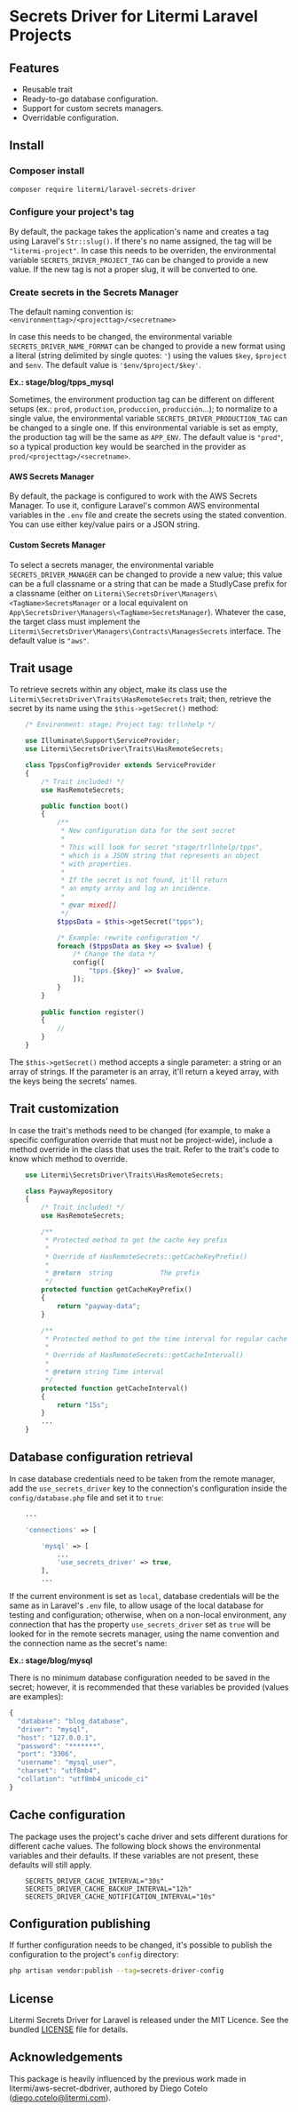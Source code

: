 # Secrets Driver for Litermi Laravel Projects

## Features

- Reusable trait
- Ready-to-go database configuration.
- Support for custom secrets managers.
- Overridable configuration.

## Install

### Composer install

```bash
composer require litermi/laravel-secrets-driver
```

### Configure your project's tag

By default, the package takes the application's name and creates a tag using Laravel's `Str::slug()`. If there's no name assigned, the tag will be `"litermi-project"`. In case this needs to be overriden, the environmental variable `SECRETS_DRIVER_PROJECT_TAG` can be changed to provide a new value. If the new tag is not a proper slug, it will be converted to one.

### Create secrets in the Secrets Manager

The default naming convention is:  `<environmenttag>/<projecttag>/<secretname>`

In case this needs to be changed, the environmental variable `SECRETS_DRIVER_NAME_FORMAT` can be changed to provide a new format using a literal (string delimited by single quotes: `'`) using the values `$key`, `$project` and `$env`. The default value is `'$env/$project/$key'`.

**Ex.: stage/blog/tpps_mysql**

Sometimes, the environment production tag can be different on different setups (ex.: `prod`, `production`, `produccion`, `producción`...); to normalize to a single value, the environmental variable `SECRETS_DRIVER_PRODUCTION_TAG` can be changed to a single one. If this environmental variable is set as empty, the production tag will be the same as `APP_ENV`. The default value is `"prod"`, so a typical production key would be searched in the provider as `prod/<projecttag>/<secretname>`.

#### AWS Secrets Manager
By default, the package is configured to work with the AWS Secrets Manager. To use it, configure Laravel's common AWS environmental variables in the `.env` file and create the secrets using the stated convention. You can use either key/value pairs or a JSON string.

#### Custom Secrets Manager

To select a secrets manager, the environmental variable `SECRETS_DRIVER_MANAGER` can be changed to provide a new value; this value can be a full classname or a string that can be made a StudlyCase prefix for a classname (either on `Litermi\SecretsDriver\Managers\<TagName>SecretsManager` or a local equivalent on `App\SecretsDriver\Managers\<TagName>SecretsManager`). Whatever the case, the target class must implement the `Litermi\SecretsDriver\Managers\Contracts\ManagesSecrets` interface. The default value is `"aws"`.

## Trait usage

To retrieve secrets within any object, make its class use the `Litermi\SecretsDriver\Traits\HasRemoteSecrets` trait; then, retrieve the secret by its name using the `$this->getSecret()` method:

```php
    /* Environment: stage; Project tag: trllnhelp */

    use Illuminate\Support\ServiceProvider;
    use Litermi\SecretsDriver\Traits\HasRemoteSecrets;

    class TppsConfigProvider extends ServiceProvider
    {
        /* Trait included! */
        use HasRemoteSecrets;

        public function boot()
        {
            /**
             * New configuration data for the sent secret
             * 
             * This will look for secret "stage/trllnhelp/tpps",
             * which is a JSON string that represents an object
             * with properties.
             * 
             * If the secret is not found, it'll return
             * an empty array and log an incidence.
             * 
             * @var mixed[]
             */
            $tppsData = $this->getSecret("tpps");

            /* Example: rewrite configuration */
            foreach ($tppsData as $key => $value) {
                /* Change the data */
                config([
                    "tpps.{$key}" => $value,
                ]);
            }
        }
        
        public function register()
        {
            //
        }
    }
```

The `$this->getSecret()` method accepts a single parameter: a string or an array of strings. If the parameter is an array, it'll return a keyed array, with the keys being the secrets' names.

## Trait customization

In case the trait's methods need to be changed (for example, to make a specific configuration override that must not be project-wide), include a method override in the class that uses the trait. Refer to the trait's code to know which method to override.

```php
    use Litermi\SecretsDriver\Traits\HasRemoteSecrets;

    class PaywayRepository
    {
        /* Trait included! */
        use HasRemoteSecrets;

        /**
         * Protected method to get the cache key prefix
         * 
         * Override of HasRemoteSecrets::getCacheKeyPrefix()
         * 
         * @return  string            The prefix
         */
        protected function getCacheKeyPrefix()
        {
            return "payway-data";
        }

        /**
         * Protected method to get the time interval for regular cache
         * 
         * Override of HasRemoteSecrets::getCacheInterval()
         * 
         * @return string Time interval
         */
        protected function getCacheInterval()
        {
            return "15s";
        }
        ...
    }
```

## Database configuration retrieval

In case database credentials need to be taken from the remote manager, add the `use_secrets_driver` key to the connection's configuration inside the `config/database.php` file and set it to `true`:

```php
    ...

    'connections' => [

        'mysql' => [
            ...
            'use_secrets_driver' => true,
        ],
        ...
``` 

If the current environment is set as `local`, database credentials will be the same as in Laravel's `.env` file, to allow usage of the local database for testing and configuration; otherwise, when on a non-local environment, any connection that has the property `use_secrets_driver` set as `true` will be looked for in the remote secrets manager, using the name convention and the connection name as the secret's name:

**Ex.: stage/blog/mysql**

There is no minimum database configuration needed to be saved in the secret; however, it is recommended that these variables be provided (values are examples):

```javascript
{
  "database": "blog_database",
  "driver": "mysql",
  "host": "127.0.0.1",
  "password": "*******",
  "port": "3306",
  "username": "mysql_user",
  "charset": "utf8mb4",
  "collation": "utf8mb4_unicode_ci"
}
```

## Cache configuration

The package uses the project's cache driver and sets different durations for different cache values. The following block shows the environmental variables and their defaults. If these variables are not present, these defaults will still apply.

```env
    SECRETS_DRIVER_CACHE_INTERVAL="30s"
    SECRETS_DRIVER_CACHE_BACKUP_INTERVAL="12h"
    SECRETS_DRIVER_CACHE_NOTIFICATION_INTERVAL="10s"
```

## Configuration publishing

If further configuration needs to be changed, it's possible to publish the configuration to the project's `config` directory:

```bash
php artisan vendor:publish --tag=secrets-driver-config
```

## License

Litermi Secrets Driver for Laravel is released under the MIT Licence. See the bundled [LICENSE](https://github.com/litermi/elasticlog/blob/master/LICENSE.md) file for details.


## Acknowledgements

This package is heavily influenced by the previous work made in litermi/aws-secret-dbdriver, authored by Diego Cotelo (diego.cotelo@litermi.com).